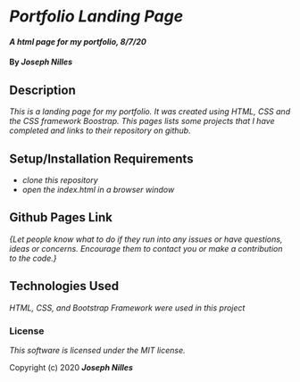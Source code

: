 # _Portfolio Landing Page_

#### _A html page for my portfolio, 8/7/20_

#### By _**Joseph Nilles**_

## Description

_This is a landing page for my portfolio. It was created using HTML, CSS and the CSS framework Boostrap. This pages lists some projects that I have completed and links to their repository on github._

## Setup/Installation Requirements

* _clone this repository_
* _open the index.html in a browser window_



## Github Pages Link

_{Let people know what to do if they run into any issues or have questions, ideas or concerns.  Encourage them to contact you or make a contribution to the code.}_

## Technologies Used

_HTML, CSS, and Bootstrap Framework were used in this project_

### License

*This software is licensed under the MIT license.*

Copyright (c) 2020 **_Joseph Nilles_**